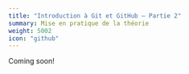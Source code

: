 ```yaml
---
title: "Introduction à Git et GitHub – Partie 2"
summary: Mise en pratique de la théorie
weight: 5002
icon: "github"
---
```


Coming soon!
